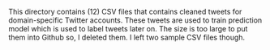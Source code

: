 This directory contains (12) CSV files that contains cleaned tweets for domain-specific Twitter accounts.
These tweets are used to train prediction model which is used to label tweets later on.
The size is too large to put them into Github so, I deleted them.
I left two sample CSV files though.
